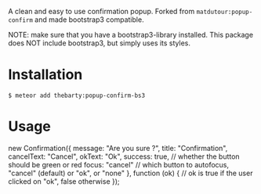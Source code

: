 A clean and easy to use confirmation popup. Forked from `matdutour:popup-confirm` and made bootstrap3 compatible.

NOTE: make sure that you have a bootstrap3-library installed. This package does NOT include bootstrap3, but simply uses its styles.

Installation
============

    $ meteor add thebarty:popup-confirm-bs3


Usage
=====


  new Confirmation({
      message: "Are you sure ?",
      title: "Confirmation",
      cancelText: "Cancel",
      okText: "Ok",
      success: true, // whether the button should be green or red
      focus: "cancel" // which button to autofocus, "cancel" (default) or "ok", or "none"
    }, function (ok) {
      // ok is true if the user clicked on "ok", false otherwise
    });
